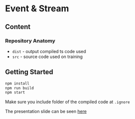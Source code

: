 Event & Stream
===================

Content
-------
### Repository Anatomy

- `dist` - output compiled ts code used
- `src` - source code used on training

Getting Started
---------------

``` bash
npm install
npm run build
npm start
```
Make sure you include folder of the compiled code at `.ignore`

The presentation slide can be seen [here](https://drive.google.com/open?id=1syJeebgaZM5UsN1WX_Jela1lkUAKYU92EkKVeXETShA)